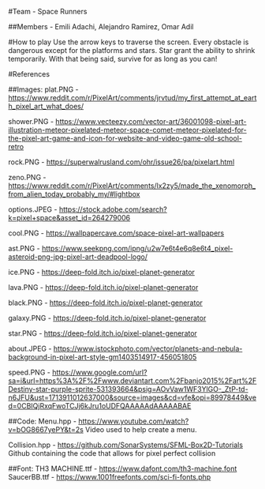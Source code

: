 #Team - Space Runners

##Members - Emili Adachi, Alejandro Ramirez, Omar Adil

#How to play
Use the arrow keys to traverse the screen. Every obstacle is dangerous except for the platforms and stars. Star grant the ability to shrink temporarily. With that being said, survive for as long as you can!

#References

##Images:
plat.PNG - https://www.reddit.com/r/PixelArt/comments/jrvtud/my_first_attempt_at_earth_pixel_art_what_does/

shower.PNG - https://www.vecteezy.com/vector-art/36001098-pixel-art-illustration-meteor-pixelated-meteor-space-comet-meteor-pixelated-for-the-pixel-art-game-and-icon-for-website-and-video-game-old-school-retro

rock.PNG - https://superwalrusland.com/ohr/issue26/pa/pixelart.html

zeno.PNG - https://www.reddit.com/r/PixelArt/comments/lx2zy5/made_the_xenomorph_from_alien_today_probably_my/#lightbox

options.JPEG - https://stock.adobe.com/search?k=pixel+space&asset_id=264279006

cool.PNG - https://wallpapercave.com/space-pixel-art-wallpapers

ast.PNG - https://www.seekpng.com/ipng/u2w7e6t4e6q8e6t4_pixel-asteroid-png-jpg-pixel-art-deadpool-logo/

ice.PNG - https://deep-fold.itch.io/pixel-planet-generator

lava.PNG - https://deep-fold.itch.io/pixel-planet-generator

black.PNG - https://deep-fold.itch.io/pixel-planet-generator

galaxy.PNG - https://deep-fold.itch.io/pixel-planet-generator

star.PNG - https://deep-fold.itch.io/pixel-planet-generator

about.JPEG - https://www.istockphoto.com/vector/planets-and-nebula-background-in-pixel-art-style-gm1403514917-456051805

speed.PNG - https://www.google.com/url?sa=i&url=https%3A%2F%2Fwww.deviantart.com%2Fbanjo2015%2Fart%2FDestiny-star-purple-sprite-531393664&psig=AOvVaw1WF3YlGO-_ZtP-td-n6JFU&ust=1713911012637000&source=images&cd=vfe&opi=89978449&ved=0CBIQjRxqFwoTCJj6kJru1oUDFQAAAAAdAAAAABAE

##Code:
Menu.hpp - https://www.youtube.com/watch?v=bOG8667yePY&t=2s
Video used to help create a menu.

Collision.hpp - https://github.com/SonarSystems/SFML-Box2D-Tutorials
Github containing the code that allows for pixel perfect collision

##Font:
TH3 MACHINE.ttf - https://www.dafont.com/th3-machine.font
SaucerBB.ttf - https://www.1001freefonts.com/sci-fi-fonts.php
